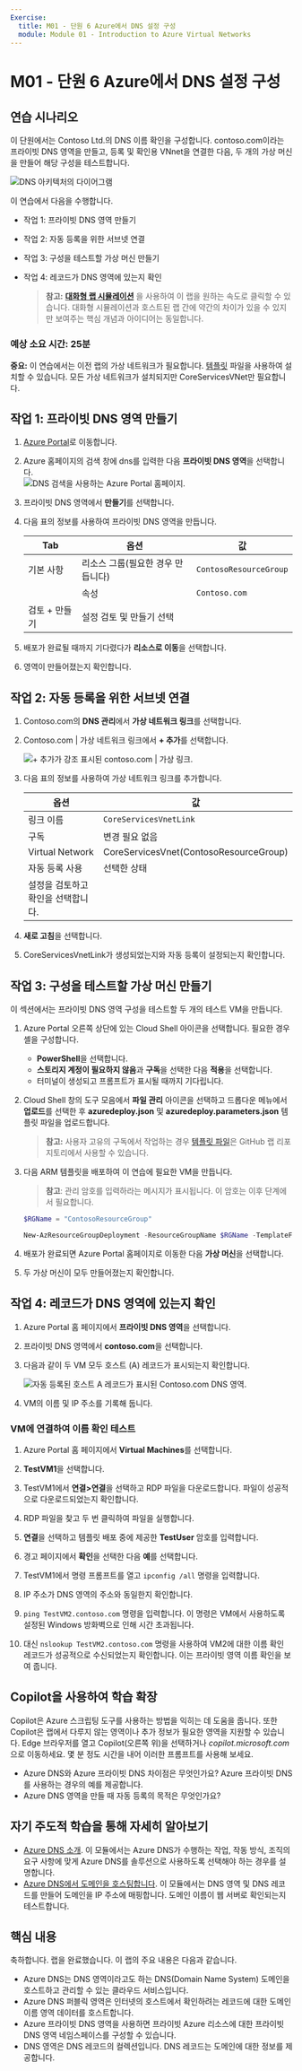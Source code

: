 ```yaml
---
Exercise:
  title: M01 - 단원 6 Azure에서 DNS 설정 구성
  module: Module 01 - Introduction to Azure Virtual Networks
---
```


# M01 - 단원 6 Azure에서 DNS 설정 구성

## 연습 시나리오

이 단원에서는 Contoso Ltd.의 DNS 이름 확인을 구성합니다. contoso.com이라는 프라이빗 DNS 영역을 만들고, 등록 및 확인용 VNnet을 연결한 다음, 두 개의 가상 머신을 만들어 해당 구성을 테스트합니다.

![DNS 아키텍처의 다이어그램](../media/6-exercise-configure-domain-name-servers-configuration-azure.png)

이 연습에서 다음을 수행합니다.

+ 작업 1: 프라이빗 DNS 영역 만들기
+ 작업 2: 자동 등록을 위한 서브넷 연결
+ 작업 3: 구성을 테스트할 가상 머신 만들기
+ 작업 4: 레코드가 DNS 영역에 있는지 확인

   >**참고:** **[대화형 랩 시뮬레이션](https://mslabs.cloudguides.com/guides/AZ-700%20Lab%20Simulation%20-%20Configure%20DNS%20settings%20in%20Azure)** 을 사용하여 이 랩을 원하는 속도로 클릭할 수 있습니다. 대화형 시뮬레이션과 호스트된 랩 간에 약간의 차이가 있을 수 있지만 보여주는 핵심 개념과 아이디어는 동일합니다.

### 예상 소요 시간: 25분

**중요:** 이 연습에서는 이전 랩의 가상 네트워크가 필요합니다. [템플릿](https://github.com/MicrosoftLearning/AZ-700-Designing-and-Implementing-Microsoft-Azure-Networking-Solutions/tree/master/Allfiles/Exercises/M01/template.json) 파일을 사용하여 설치할 수 있습니다. 모든 가상 네트워크가 설치되지만 CoreServicesVNet만 필요합니다. 

## 작업 1: 프라이빗 DNS 영역 만들기

1. [Azure Portal](https://portal.azure.com/)로 이동합니다.

1. Azure 홈페이지의 검색 창에 dns를 입력한 다음 **프라이빗 DNS 영역**을 선택합니다.  
   ![DNS 검색을 사용하는 Azure Portal 홈페이지.](../media/create-private-dns-zone.png)

1. 프라이빗 DNS 영역에서 **만들기**를 선택합니다.

1. 다음 표의 정보를 사용하여 프라이빗 DNS 영역을 만듭니다.

    | **Tab**         | **옵션**                             | **값**            |
    | --------------- | -------------------------------------- | -------------------- |
    | 기본 사항          | 리소스 그룹(필요한 경우 만듭니다) | `ContosoResourceGroup` |
    |                 | 속성                                   | `Contoso.com`          |
    | 검토 + 만들기 | 설정 검토 및 만들기 선택 |                      |

1. 배포가 완료될 때까지 기다렸다가 **리소스로 이동**을 선택합니다.

1. 영역이 만들어졌는지 확인합니다.

## 작업 2: 자동 등록을 위한 서브넷 연결

1. Contoso.com의 **DNS 관리**에서 **가상 네트워크 링크**를 선택합니다.

1. Contoso.com \| 가상 네트워크 링크에서 **+ 추가**를 선택합니다.

    ![+ 추가가 강조 표시된 contoso.com \| 가상 링크.](../media/add-network-link-dns.png)

1. 다음 표의 정보를 사용하여 가상 네트워크 링크를 추가합니다.

    | **옵션**                          | **값**                               |
    | ----------------------------------- | --------------------------------------- |
    | 링크 이름                           | `CoreServicesVnetLink`                   |
    | 구독                        | 변경 필요 없음                     |
    | Virtual Network                     | CoreServicesVnet(ContosoResourceGroup) |
    | 자동 등록 사용            | 선택한 상태                                |
    | 설정을 검토하고 확인을 선택합니다. |                                         |

1. **새로 고침**을 선택합니다.

1. CoreServicesVnetLink가 생성되었는지와 자동 등록이 설정되는지 확인합니다.

## 작업 3: 구성을 테스트할 가상 머신 만들기

이 섹션에서는 프라이빗 DNS 영역 구성을 테스트할 두 개의 테스트 VM을 만듭니다.

1. Azure Portal 오른쪽 상단에 있는 Cloud Shell 아이콘을 선택합니다. 필요한 경우 셸을 구성합니다.  
    + **PowerShell**을 선택합니다.
    + **스토리지 계정이 필요하지 않음**과 **구독**을 선택한 다음 **적용**을 선택합니다.
    + 터미널이 생성되고 프롬프트가 표시될 때까지 기다립니다. 

1. Cloud Shell 창의 도구 모음에서 **파일 관리** 아이콘을 선택하고 드롭다운 메뉴에서 **업로드**를 선택한 후 **azuredeploy.json** 및 **azuredeploy.parameters.json** 템플릿 파일을 업로드합니다.

   >**참고:** 사용자 고유의 구독에서 작업하는 경우 [템플릿 파일](https://github.com/MicrosoftLearning/AZ-700-Designing-and-Implementing-Microsoft-Azure-Networking-Solutions/tree/master/Allfiles/Exercises)은 GitHub 랩 리포지토리에서 사용할 수 있습니다.
   
1. 다음 ARM 템플릿을 배포하여 이 연습에 필요한 VM을 만듭니다.

   >**참고**: 관리 암호를 입력하라는 메시지가 표시됩니다. 이 암호는 이후 단계에서 필요합니다. 

   ```powershell
   $RGName = "ContosoResourceGroup"
   
   New-AzResourceGroupDeployment -ResourceGroupName $RGName -TemplateFile azuredeploy.json -TemplateParameterFile azuredeploy.parameters.json
   ```
  
1. 배포가 완료되면 Azure Portal 홈페이지로 이동한 다음 **가상 머신**을 선택합니다.

1. 두 가상 머신이 모두 만들어졌는지 확인합니다.

## 작업 4: 레코드가 DNS 영역에 있는지 확인

1. Azure Portal 홈 페이지에서 **프라이빗 DNS 영역**을 선택합니다.

1. 프라이빗 DNS 영역에서 **contoso.com**을 선택합니다.

1. 다음과 같이 두 VM 모두 호스트 (A) 레코드가 표시되는지 확인합니다.

    ![자동 등록된 호스트 A 레코드가 표시된 Contoso.com DNS 영역.](../media/contoso_com-dns-zone.png)

1. VM의 이름 및 IP 주소를 기록해 둡니다.

### VM에 연결하여 이름 확인 테스트

1. Azure Portal 홈 페이지에서 **Virtual Machines**를 선택합니다.

1. **TestVM1**을 선택합니다.

1. TestVM1에서 **연결&gt;연결**을 선택하고 RDP 파일을 다운로드합니다. 파일이 성공적으로 다운로드되었는지 확인합니다.

1. RDP 파일을 찾고 두 번 클릭하여 파일을 실행합니다.

1. **연결**을 선택하고 템플릿 배포 중에 제공한 **TestUser** 암호를 입력합니다.

1. 경고 페이지에서 **확인**을 선택한 다음 **예**를 선택합니다.

1. TestVM1에서 명령 프롬프트를 열고 `ipconfig /all` 명령을 입력합니다.

1. IP 주소가 DNS 영역의 주소와 동일한지 확인합니다.

1. `ping TestVM2.contoso.com` 명령을 입력합니다. 이 명령은 VM에서 사용하도록 설정된 Windows 방화벽으로 인해 시간 초과됩니다.

1. 대신 `nslookup TestVM2.contoso.com` 명령을 사용하여 VM2에 대한 이름 확인 레코드가 성공적으로 수신되었는지 확인합니다. 이는 프라이빗 영역 이름 확인을 보여 줍니다. 

## Copilot을 사용하여 학습 확장

Copilot은 Azure 스크립팅 도구를 사용하는 방법을 익히는 데 도움을 줍니다. 또한 Copilot은 랩에서 다루지 않는 영역이나 추가 정보가 필요한 영역을 지원할 수 있습니다. Edge 브라우저를 열고 Copilot(오른쪽 위)을 선택하거나 *copilot.microsoft.com*으로 이동하세요. 몇 분 정도 시간을 내어 이러한 프롬프트를 사용해 보세요.
+ Azure DNS와 Azure 프라이빗 DNS 차이점은 무엇인가요? Azure 프라이빗 DNS를 사용하는 경우의 예를 제공합니다.
+ Azure DNS 영역을 만들 때 자동 등록의 목적은 무엇인가요?

## 자기 주도적 학습을 통해 자세히 알아보기

+ [Azure DNS 소개](https://learn.microsoft.com/training/modules/intro-to-azure-dns/). 이 모듈에서는 Azure DNS가 수행하는 작업, 작동 방식, 조직의 요구 사항에 맞게 Azure DNS를 솔루션으로 사용하도록 선택해야 하는 경우를 설명합니다.
+ [Azure DNS에서 도메인을 호스팅합니다](https://learn.microsoft.com/training/modules/host-domain-azure-dns/). 이 모듈에서는 DNS 영역 및 DNS 레코드를 만들어 도메인을 IP 주소에 매핑합니다. 도메인 이름이 웹 서버로 확인되는지 테스트합니다.

## 핵심 내용

축하합니다. 랩을 완료했습니다. 이 랩의 주요 내용은 다음과 같습니다. 

+ Azure DNS는 DNS 영역이라고도 하는 DNS(Domain Name System) 도메인을 호스트하고 관리할 수 있는 클라우드 서비스입니다. 
+ Azure DNS 퍼블릭 영역은 인터넷의 호스트에서 확인하려는 레코드에 대한 도메인 이름 영역 데이터를 호스트합니다.
+ Azure 프라이빗 DNS 영역을 사용하면 프라이빗 Azure 리소스에 대한 프라이빗 DNS 영역 네임스페이스를 구성할 수 있습니다.
+ DNS 영역은 DNS 레코드의 컬렉션입니다. DNS 레코드는 도메인에 대한 정보를 제공합니다.
